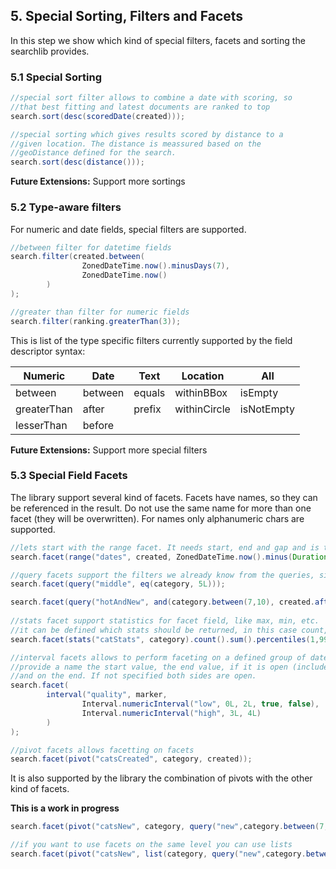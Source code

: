 ## 5. Special Sorting, Filters and Facets

In this step we show which kind of special filters, facets and sorting the searchlib provides.

### 5.1 Special Sorting

```java
//special sort filter allows to combine a date with scoring, so
//that best fitting and latest documents are ranked to top
search.sort(desc(scoredDate(created)));

//special sorting which gives results scored by distance to a 
//given location. The distance is meassured based on the 
//geoDistance defined for the search. 
search.sort(desc(distance()));
```

**Future Extensions:** Support more sortings

### 5.2 Type-aware filters

For numeric and date fields, special filters are supported.

```java
//between filter for datetime fields
search.filter(created.between(
                ZonedDateTime.now().minusDays(7),
                ZonedDateTime.now()
        )
);

//greater than filter for numeric fields
search.filter(ranking.greaterThan(3));
```

This is list of the type specific filters currently supported by the field descriptor syntax:

| Numeric  | Date | Text | Location | All |
|---|---|---|---|---|
| between  | between | equals | withinBBox | isEmpty |
| greaterThan | after | prefix | withinCircle | isNotEmpty |
| lesserThan | before |  |  | |

**Future Extensions:** Support more special filters 

### 5.3 Special Field Facets

The library support several kind of facets. Facets have names, so they can be referenced in the result.
Do not use the same name for more than one facet (they will be overwritten). For names only alphanumeric chars are supported.

```java
//lets start with the range facet. It needs start, end and gap and is type aware.
search.facet(range("dates", created, ZonedDateTime.now().minus(Duration.ofDays(100)), ZonedDateTime.now(), Duration.ofDays(10)));

//query facets support the filters we already know from the queries, simple ones and complex
search.facet(query("middle", eq(category, 5L)));

search.facet(query("hotAndNew", and(category.between(7,10), created.after(ZonedDateTime.now().minus(Duration.ofDays(1))))))
     
//stats facet support statistics for facet field, like max, min, etc.
//it can be defined which stats should be returned, in this case count, sum and percentile
search.facet(stats("catStats", category).count().sum().percentiles(1,99,99.9));

//interval facets allows to perform faceting on a defined group of dates or numeric periodes; for each of those intervals it is needed to 
//provide a name the start value, the end value, if it is open (includes the value) or closed (does not include the value) on the start
//and on the end. If not specified both sides are open.
search.facet(
        interval("quality", marker,
                Interval.numericInterval("low", 0L, 2L, true, false),
                Interval.numericInterval("high", 3L, 4L)
        )
);

//pivot facets allows facetting on facets
search.facet(pivot("catsCreated", category, created));             
```

It is also supported by the library the combination of pivots with the other kind of facets.

**This is a work in progress**

```java
search.facet(pivot("catsNew", category, query("new",category.between(7,10)))); 

//if you want to use facets on the same level you can use lists
search.facet(pivot("catsNew", list(category, query("new",category.between(7,10))))); 
```
